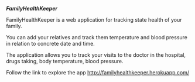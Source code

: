 **_FamilyHealthKeeper_**
 
FamilyHealthKeeper is a web application for tracking state health of your family.
   
You can add your relatives and track them temperature and blood pressure in relation to concrete date and time.
   
The application allows you to track your visits to the doctor in the hospital, drugs taking, body temperature, blood pressure.


Follow the link to explore the app http://familyhealthkeeper.herokuapp.com/